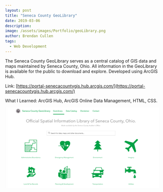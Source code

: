 ```yaml
---
layout: post
title: "Seneca County GeoLibrary"
date: 2019-03-06
description:
image: /assets/images/Portfolio/geoLibrary.png
author: Brendan Cullen
tags:
  - Web Development
---
```

The Seneca County GeoLibrary serves as a central catalog of GIS data and maps maintained by Seneca County, Ohio. All information in the GeoLibrary is available for the public to download and explore. Developed using ArcGIS Hub.

Link: [https://portal-senecacountygis.hub.arcgis.com/](https://portal-senecacountygis.hub.arcgis.com/)

What I Learned: ArcGIS Hub, ArcGIS Online Data Management, HTML, CSS.

![](/assets/images/Portfolio/geoLibrary.png)
